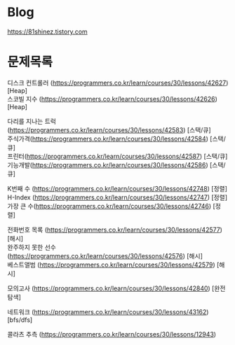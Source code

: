 # Blog

https://81shinez.tistory.com



# 문제목록

디스크 컨트롤러 (https://programmers.co.kr/learn/courses/30/lessons/42627) [Heap]<br />
스코빌 지수 (https://programmers.co.kr/learn/courses/30/lessons/42626) [Heap]<br />


다리를 지나는 트럭(https://programmers.co.kr/learn/courses/30/lessons/42583) [스택/큐]<br />
주식가격(https://programmers.co.kr/learn/courses/30/lessons/42584) [스택/큐]<br />
프린터(https://programmers.co.kr/learn/courses/30/lessons/42587) [스택/큐]<br />
기능개발(https://programmers.co.kr/learn/courses/30/lessons/42586) [스택/큐]<br />


K번째 수 (https://programmers.co.kr/learn/courses/30/lessons/42748) [정렬]<br />
H-Index (https://programmers.co.kr/learn/courses/30/lessons/42747) [정렬]<br />
가장 큰 수(https://programmers.co.kr/learn/courses/30/lessons/42746) [정렬]<br />


전화번호 목록 (https://programmers.co.kr/learn/courses/30/lessons/42577) [해시]<br />
완주하지 못한 선수 (https://programmers.co.kr/learn/courses/30/lessons/42576) [해시]<br />
베스트앨범 (https://programmers.co.kr/learn/courses/30/lessons/42579) [해시]<br />


모의고사 (https://programmers.co.kr/learn/courses/30/lessons/42840) [완전탐색]

네트워크 (https://programmers.co.kr/learn/courses/30/lessons/43162) [bfs/dfs]

콜라츠 추측 (https://programmers.co.kr/learn/courses/30/lessons/12943)

